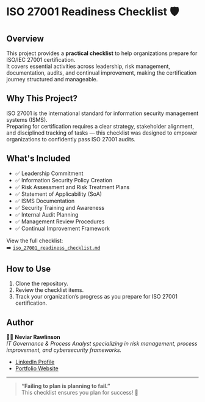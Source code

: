 # ISO 27001 Readiness Checklist 🛡️

## Overview
This project provides a **practical checklist** to help organizations prepare for ISO/IEC 27001 certification.  
It covers essential activities across leadership, risk management, documentation, audits, and continual improvement, making the certification journey structured and manageable.

## Why This Project?
ISO 27001 is the international standard for information security management systems (ISMS).  
Preparing for certification requires a clear strategy, stakeholder alignment, and disciplined tracking of tasks — this checklist was designed to empower organizations to confidently pass ISO 27001 audits.

## What's Included
- ✅ Leadership Commitment
- ✅ Information Security Policy Creation
- ✅ Risk Assessment and Risk Treatment Plans
- ✅ Statement of Applicability (SoA)
- ✅ ISMS Documentation
- ✅ Security Training and Awareness
- ✅ Internal Audit Planning
- ✅ Management Review Procedures
- ✅ Continual Improvement Framework

View the full checklist:  
➡️ [`iso_27001_readiness_checklist.md`](./iso_27001_readiness_checklist.md)

## How to Use
1. Clone the repository.
2. Review the checklist items.
3. Track your organization’s progress as you prepare for ISO 27001 certification.

## Author
👩‍💻 **Neviar Rawlinson**  
*IT Governance & Process Analyst specializing in risk management, process improvement, and cybersecurity frameworks.*

- [LinkedIn Profile](https://www.linkedin.com/in/neviar-rawlinson-mba-itm-csm-23199616b/)
- [Portfolio Website](https://neviarrawlinson.github.io/)

---

> **“Failing to plan is planning to fail.”**  
> This checklist ensures you plan for success! 🎯
